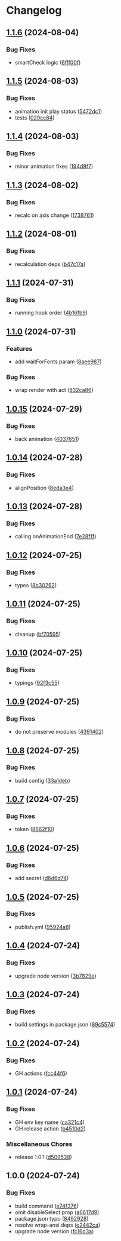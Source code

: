 # Changelog

## [1.1.6](https://github.com/eugen-k/react-smart-ticker/compare/v1.1.5...v1.1.6) (2024-08-04)


### Bug Fixes

* smartCheck logic ([6fff00f](https://github.com/eugen-k/react-smart-ticker/commit/6fff00fbea321b8df2e6e3f3c96c60e5ded4c504))

## [1.1.5](https://github.com/eugen-k/react-smart-ticker/compare/v1.1.4...v1.1.5) (2024-08-03)


### Bug Fixes

* animation init play status ([5472dc1](https://github.com/eugen-k/react-smart-ticker/commit/5472dc19cfa735be7ee0b6b0d4c3c14af6026aa9))
* tests ([029cc84](https://github.com/eugen-k/react-smart-ticker/commit/029cc84f96ece5978a3659fd7299e489ac5589ab))

## [1.1.4](https://github.com/eugen-k/react-smart-ticker/compare/v1.1.3...v1.1.4) (2024-08-03)


### Bug Fixes

* minor animation fixes ([194d9f7](https://github.com/eugen-k/react-smart-ticker/commit/194d9f711ec9d2cdd890e89206a08c56bc8a9198))

## [1.1.3](https://github.com/eugen-k/react-smart-ticker/compare/v1.1.2...v1.1.3) (2024-08-02)


### Bug Fixes

* recalc on axis change ([1738761](https://github.com/eugen-k/react-smart-ticker/commit/1738761282088f3ded9adc3bc802010ff961cc4a))

## [1.1.2](https://github.com/eugen-k/react-smart-ticker/compare/v1.1.1...v1.1.2) (2024-08-01)


### Bug Fixes

* recalculation deps ([b47c17a](https://github.com/eugen-k/react-smart-ticker/commit/b47c17a1034e9710d688deca2811ce199102eff2))

## [1.1.1](https://github.com/eugen-k/react-smart-ticker/compare/v1.1.0...v1.1.1) (2024-07-31)


### Bug Fixes

* running hook order ([4b16fb9](https://github.com/eugen-k/react-smart-ticker/commit/4b16fb9b5dba4e6523fc52cada011beb8de108cc))

## [1.1.0](https://github.com/eugen-k/react-smart-ticker/compare/v1.0.15...v1.1.0) (2024-07-31)


### Features

* add waitForFonts param ([8aee987](https://github.com/eugen-k/react-smart-ticker/commit/8aee987af42a1d3942a7ccede0f878780469cb05))


### Bug Fixes

* wrap render with act ([832ca86](https://github.com/eugen-k/react-smart-ticker/commit/832ca8628fb9a552548c08b516960219c8248e1f))

## [1.0.15](https://github.com/eugen-k/react-smart-ticker/compare/v1.0.14...v1.0.15) (2024-07-29)


### Bug Fixes

* back animation ([4037651](https://github.com/eugen-k/react-smart-ticker/commit/403765163ed1d74d3135cb4e6184bd3f368b7fdd))

## [1.0.14](https://github.com/eugen-k/react-smart-ticker/compare/v1.0.13...v1.0.14) (2024-07-28)


### Bug Fixes

* alignPosition ([8eda3e4](https://github.com/eugen-k/react-smart-ticker/commit/8eda3e48542660f927a7ef2599035a0489ae7e1b))

## [1.0.13](https://github.com/eugen-k/react-smart-ticker/compare/v1.0.12...v1.0.13) (2024-07-28)


### Bug Fixes

* calling onAnimationEnd ([7e28f1f](https://github.com/eugen-k/react-smart-ticker/commit/7e28f1fb7802c88ddc3c05c2e88c2db50e32ea80))

## [1.0.12](https://github.com/eugen-k/react-smart-ticker/compare/v1.0.11...v1.0.12) (2024-07-25)


### Bug Fixes

* types ([8b30262](https://github.com/eugen-k/react-smart-ticker/commit/8b302626c2c6899aff8297ca228b75cf632991bd))

## [1.0.11](https://github.com/eugen-k/react-smart-ticker/compare/v1.0.10...v1.0.11) (2024-07-25)


### Bug Fixes

* cleanup ([bf70595](https://github.com/eugen-k/react-smart-ticker/commit/bf705959638888930d4256b8163e6cef9498a56c))

## [1.0.10](https://github.com/eugen-k/react-smart-ticker/compare/v1.0.9...v1.0.10) (2024-07-25)


### Bug Fixes

* typings ([92f3c55](https://github.com/eugen-k/react-smart-ticker/commit/92f3c5570d0b901e328f091553cedc231eb04d03))

## [1.0.9](https://github.com/eugen-k/react-smart-ticker/compare/v1.0.8...v1.0.9) (2024-07-25)


### Bug Fixes

* do not preserve modules ([4391402](https://github.com/eugen-k/react-smart-ticker/commit/439140247feaa9362bdd9af1260e89ce1d31e81c))

## [1.0.8](https://github.com/eugen-k/react-smart-ticker/compare/v1.0.7...v1.0.8) (2024-07-25)


### Bug Fixes

* build config ([33a1deb](https://github.com/eugen-k/react-smart-ticker/commit/33a1deb0d4386788a3a26d6e2d1e4917bbf151d4))

## [1.0.7](https://github.com/eugen-k/react-smart-ticker/compare/v1.0.6...v1.0.7) (2024-07-25)


### Bug Fixes

* token ([8662f10](https://github.com/eugen-k/react-smart-ticker/commit/8662f10452cf4567a4106b86719a3fb627ce11de))

## [1.0.6](https://github.com/eugen-k/react-smart-ticker/compare/v1.0.5...v1.0.6) (2024-07-25)


### Bug Fixes

* add secret ([d6d6d74](https://github.com/eugen-k/react-smart-ticker/commit/d6d6d7489e20631da6a231794202240ac168ff0a))

## [1.0.5](https://github.com/eugen-k/react-smart-ticker/compare/v1.0.4...v1.0.5) (2024-07-25)


### Bug Fixes

* publish.yml ([95924a8](https://github.com/eugen-k/react-smart-ticker/commit/95924a873a265245cb831ddbf4bc066592d3a248))

## [1.0.4](https://github.com/eugen-k/react-smart-ticker/compare/v1.0.3...v1.0.4) (2024-07-24)


### Bug Fixes

* upgrade node version ([3b7829e](https://github.com/eugen-k/react-smart-ticker/commit/3b7829e4eb9a5ee2c70c4a4cab7827a9562df3e2))

## [1.0.3](https://github.com/eugen-k/react-smart-ticker/compare/v1.0.2...v1.0.3) (2024-07-24)


### Bug Fixes

* build settings in package.json ([89c5574](https://github.com/eugen-k/react-smart-ticker/commit/89c55742d18d26281ee0d53c16df0447584052ac))

## [1.0.2](https://github.com/eugen-k/react-smart-ticker/compare/v1.0.1...v1.0.2) (2024-07-24)


### Bug Fixes

* GH actions ([fcc44f6](https://github.com/eugen-k/react-smart-ticker/commit/fcc44f6becf34951df46f718ce1f75311ed340be))

## [1.0.1](https://github.com/eugen-k/react-smart-ticker/compare/v1.0.0...v1.0.1) (2024-07-24)


### Bug Fixes

* GH env key name ([ca321c4](https://github.com/eugen-k/react-smart-ticker/commit/ca321c4787bbc6d6bd9afa22e479d51851daf409))
* GH release action ([b4510d2](https://github.com/eugen-k/react-smart-ticker/commit/b4510d23ae84f5385c1fe65fef2796320e38ad31))


### Miscellaneous Chores

* release 1.0.1 ([d509538](https://github.com/eugen-k/react-smart-ticker/commit/d5095381d669d0b499fdedc09f06b65ae5b984d1))

## 1.0.0 (2024-07-24)


### Bug Fixes

* build command ([e74f376](https://github.com/eugen-k/react-smart-ticker/commit/e74f376b49c30a0a425ad463aaba88adf06ef004))
* omit disableSelect prop ([a6617d9](https://github.com/eugen-k/react-smart-ticker/commit/a6617d93e8a93ba0795db19a42accf8362466ff6))
* package.json typo ([8492928](https://github.com/eugen-k/react-smart-ticker/commit/8492928a2e3b8e8dddd4d00cd4b555fbf453bfce))
* resolve wrap-ansi deps ([e2442ca](https://github.com/eugen-k/react-smart-ticker/commit/e2442cae6ee4320be71c2cbc00a553da92f8b9f5))
* upgrade node version ([fc16d3a](https://github.com/eugen-k/react-smart-ticker/commit/fc16d3ac073c7c0c3355c9c1644d858d5fb5abab))

